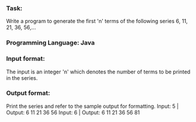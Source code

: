 ### Task: 
Write a program to generate the first 'n' terms of the following series 6, 11, 21, 36, 56,...

### Programming Language: Java

### Input format:
  The input is an integer 'n' which denotes the number of terms to be printed in the series.

### Output format: 
  Print the series and refer to the sample output for formatting.
		Input: 5 | Output: 6 11 21 36 56
		Input: 6 | Output: 6 11 21 36 56 81
